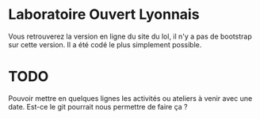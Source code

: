 Laboratoire Ouvert Lyonnais
===========================
Vous retrouverez la version en ligne du site du lol, il n'y a pas de bootstrap sur cette version.
Il a été codé le plus simplement possible.

TODO
====
Pouvoir mettre en quelques lignes les activités ou ateliers à venir avec une date.
Est-ce le git pourrait nous permettre de faire ça ?